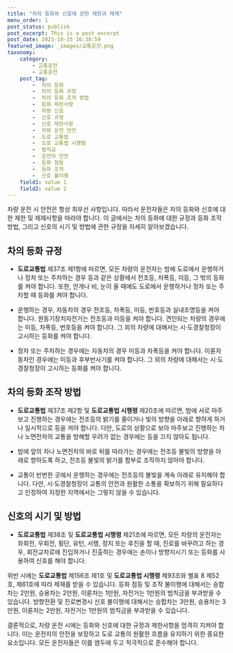 ```yaml
---
title: "차의 등화와 신호에 관한 제한과 제재"
menu_order: 1
post_status: publish
post_excerpt: This is a post excerpt
post_date: 2023-10-15 16:38:59
featured_image: _images/교통운전.png
taxonomy:
    category:
        - 교통운전
        - 교통운전
    post_tag:
        -  차의 등화
        -  차의 등화 규정
        -  차의 등화 조작 방법
        -  등화 제한사항
        -  차량 신호
        -  신호 규정
        -  신호 제한사항
        -  차량 운전 안전
        -  도로 교통법
        -  도로 교통법 시행령
        -  범칙금
        -  운전자 안전
        -  등화 점등
        -  등화 조작
        -  신호 불이행
    field1: value 1
    field2: value 2
---
```



차량 운전 시 안전은 항상 최우선 사항입니다. 따라서 운전자들은 차의 등화와 신호에 대한 제한 및 제재사항을 따라야 합니다. 이 글에서는 차의 등화에 대한 규정과 등화 조작 방법, 그리고 신호의 시기 및 방법에 관한 규정을 자세히 알아보겠습니다.

## 차의 등화 규정

- **도로교통법** 제37조 제1항에 따르면, 모든 차량의 운전자는 밤에 도로에서 운행하거나 정차 또는 주차하는 경우 등과 같은 상황에서 전조등, 차폭등, 미등, 그 밖의 등화를 켜야 합니다. 또한, 안개나 비, 눈이 올 때에도 도로에서 운행하거나 정차 또는 주차할 때 등화를 켜야 합니다.

- 운행하는 경우, 자동차의 경우 전조등, 차폭등, 미등, 번호등과 실내조명등을 켜야 합니다. 원동기장치자전거는 전조등과 미등을 켜야 합니다. 견인되는 차량의 경우에는 미등, 차폭등, 번호등을 켜야 합니다. 그 외의 차량에 대해서는 시·도경찰청장이 고시하는 등화를 켜야 합니다.

- 정차 또는 주차하는 경우에는 자동차의 경우 미등과 차폭등을 켜야 합니다. 이륜자동차인 경우에는 미등과 후부반사기를 켜야 합니다. 그 외의 차량에 대해서는 시·도경찰청장이 고시하는 등화를 켜야 합니다.

## 차의 등화 조작 방법

- **도로교통법** 제37조 제2항 및 **도로교통법 시행령** 제20조에 따르면, 밤에 서로 마주보고 진행하는 경우에는 전조등의 밝기를 줄이거나 빛의 방향을 아래로 향하게 하거나 일시적으로 등을 꺼야 합니다. 다만, 도로의 상황으로 보아 마주보고 진행하는 차나 노면전차의 교통을 방해할 우려가 없는 경우에는 등을 끄지 않아도 됩니다.

- 밤에 앞의 차나 노면전차의 바로 뒤를 따라가는 경우에는 전조등 불빛의 방향을 아래로 향하도록 하고, 전조등 불빛의 밝기를 함부로 조작하지 않아야 합니다.

- 교통이 빈번한 곳에서 운행하는 경우에는 전조등의 불빛을 계속 아래로 유지해야 합니다. 다만, 시·도경찰청장이 교통의 안전과 원활한 소통을 확보하기 위해 필요하다고 인정하여 지정한 지역에서는 그렇지 않을 수 있습니다.

## 신호의 시기 및 방법

- **도로교통법** 제38조 및 **도로교통법 시행령** 제21조에 따르면, 모든 차량의 운전자는 좌회전, 우회전, 횡단, 유턴, 서행, 정지 또는 후진을 할 때, 진로를 바꾸려고 하는 경우, 회전교차로에 진입하거나 진출하는 경우에는 손이나 방향지시기 또는 등화를 사용하여 신호를 해야 합니다.

위반 시에는 **도로교통법** 제156조 제1호 및 **도로교통법 시행령** 제93조와 별표 8 제52호, 제61호에 따라 제재를 받을 수 있습니다. 등화 점등 및 조작 불이행에 대해서는 승합차는 2만원, 승용차는 2만원, 이륜차는 1만원, 자전거는 1만원의 범칙금을 부과받을 수 있습니다. 방향전환 및 진로변경시 신호 불이행에 대해서는 승합차는 3만원, 승용차는 3만원, 이륜차는 2만원, 자전거는 1만원의 범칙금을 부과받을 수 있습니다.

결론적으로, 차량 운전 시에는 등화와 신호에 대한 규정과 제한사항을 엄격히 지켜야 합니다. 이는 운전자의 안전을 보장하고 도로 교통의 원활한 흐름을 유지하기 위한 중요한 요소입니다. 모든 운전자들은 이를 염두에 두고 적극적으로 준수해야 합니다.

